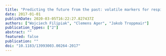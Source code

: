 ```yaml
---
title: "Predicting the future from the past: volatile markers for respiratory infections"
date: 2017-01-01
publishDate: 2020-03-05T16:22:27.827437Z
authors: ["Wojciech Filipiak", "Clemens Ager", "Jakob Troppmair"]
publication_types: ["2"]
abstract: ""
featured: false
publication: ""
doi: "10.1183/13993003.00264-2017"
---
```


